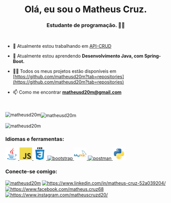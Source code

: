 <h1 align="center">Olá, eu sou o Matheus Cruz.</h1>
<h3 align="center">Estudante de programação. 👨‍💻</h3>
<br />


- 🔭 Atualmente estou trabalhando em [API-CRUD](https://github.com/matheusd20m/Api-CRUD)

- 🌱 Atualmente estou aprendendo **Desenvolvimento Java, com Spring-Boot.**

- 👨‍💻 Todos os meus projetos estão disponíveis em [https://github.com/matheusd20m?tab=repositories](https://github.com/matheusd20m?tab=repositories)

- 📫 Como me encontrar **matheusd20m@gmail.com**
<br /> <br /> <br />

<p><img align="left" src="https://github-readme-stats.vercel.app/api/top-langs?username=matheusd20m&show_icons=true&locale=en&layout=compact" alt="matheusd20m" /> </p>

<p> <img align="center" src="https://github-readme-stats.vercel.app/api?username=matheusd20m&show_icons=true&locale=en" alt="matheusd20m" /> </p>

<p><img align="center" src="https://github-readme-streak-stats.herokuapp.com/?user=matheusd20m&" alt="matheusd20m" /></p>

<h3 align="left">Idiomas e ferramentas:</h3>
<p align="left">
 <a href="https://www.java.com" target="_blank" rel="noreferrer"> <img src="https://raw.githubusercontent.com/devicons/devicon/master/icons/java/java-original.svg" alt="java" width="40" height="40"/> </a >
 <a href="https://developer.mozilla.org/en-US/docs/Web/JavaScript" target="_blank" rel="noreferrer"> <img src="https://raw.githubusercontent.com/devicons/devicon/master/icons/javascript/javascript-original.svg" alt="javascript" width="40" height="40"/> </a>
 <a href="https://www.w3schools.com /css/" target="_blank" rel="noreferrer"> <img src="https://raw.githubusercontent.com/devicons/devicon/master/icons/css3/css3-original-wordmark.svg" alt= "css3" width="40" height="40"/> </a>
 <a href="https://getbootstrap.com" target="_blank" rel="noreferrer"> <img src="https://raw.githubusercontent.com/devicons/devicon /master/icons/bootstrap/bootstrap-plain-wordmark.svg" alt="bootstrap" width="40" height="40"/> </a>
 <a href="https://www. mysql.com/" target="_blank" rel="noreferrer"> <img src="https://raw.githubusercontent.com/devicons/devicon/master/icons/mysql/mysql-original-wordmark.svg" alt ="mysql"width="40" height="40"/> </a> 
 <a href="https://postman.com" target="_blank" rel="noreferrer"> <img src="https://www.vectorlogo.zone/logos/getpostman/getpostman-icon.svg" alt="postman" width="40" height="40 "/> </a> <a href="https://www.python.org " target="_blank" rel="noreferrer"> <img src="https://raw.githubusercontent.com/devicons/devicon/master/icons/python/python-original.svg" alt="python" width= "40" altura="40"/> </a> </p>

<h3 align="left">Conecte-se comigo:</h3>
<p align="left">
 <a href="https://twitter.com/matheusd20m" target="blank"><img align="center" src="https://raw.githubusercontent.com/rahuldkjain/github-profile-readme-generator/master/src/images/icons/Social/twitter.svg" alt="matheusd20m" height="30" width="40" /></a>
 <a href="https://www.linkedin.com/in/matheus-cruz-d20m/" target="blank"><img align="center" src="https://raw.githubusercontent.com/rahuldkjain/github-profile-readme-generator/master/src/images/icons/Social/linked-in-alt.svg" alt="https://www.linkedin.com/in/matheus-cruz-52a039204/" height="30" width="40" /></a>
 <a href="https://fb.com/https://www.facebook.com/matheus.cruz68" target="blank"><img align="center" src="https://raw.githubusercontent.com/rahuldkjain/github-profile-readme-generator/master/src/images/icons/Social/facebook.svg" alt="https://www.facebook.com/matheus.cruz68" height="30" width="40" /></a>
 <a href="https://instagram.com/https://www.instagram.com/matheuscruzd20/" target="blank"><img align="center" src="https://raw.githubusercontent.com/rahuldkjain/github-profile-readme-generator/master/src/images/icons/Social/instagram.svg" alt="https://www.instagram.com/matheuscruzd20/" height="30" width="40" /></a> </p>
